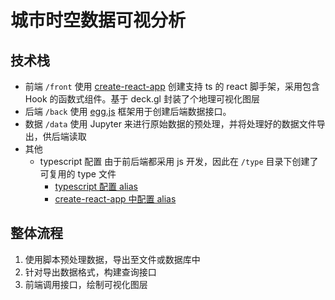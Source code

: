 
# 城市时空数据可视分析

## 技术栈

- 前端 `/front`
  使用 [create-react-app](https://create-react-app.dev/docs/adding-typescript/) 创建支持 ts 的 react 脚手架，采用包含 Hook 的函数式组件。基于 deck.gl 封装了个地理可视化图层
- 后端 `/back`
  使用 [egg.js](https://eggjs.org/zh-cn/) 框架用于创建后端数据接口。
- 数据 `/data`
使用 Jupyter 来进行原始数据的预处理，并将处理好的数据文件导出，供后端读取
- 其他 
  - typescript 配置
由于前后端都采用 js 开发，因此在 `/type` 目录下创建了可复用的 type 文件
    - [typescript 配置 alias](https://medium.com/zero-equals-false/how-to-use-module-path-aliases-in-visual-studio-typescript-and-javascript-e7851df8eeaa)
    - [create-react-app 中配置 alias](https://github.com/facebook/create-react-app/issues/5645)


## 整体流程

1. 使用脚本预处理数据，导出至文件或数据库中
2. 针对导出数据格式，构建查询接口
3. 前端调用接口，绘制可视化图层